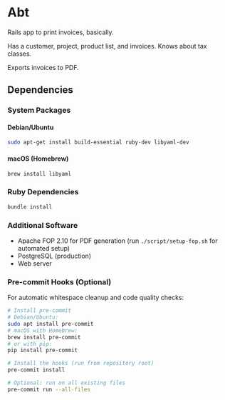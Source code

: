 Abt
===

Rails app to print invoices, basically.

Has a customer, project, product list, and invoices. Knows about tax classes.

Exports invoices to PDF.


Dependencies
------------

### System Packages

#### Debian/Ubuntu
```bash
sudo apt-get install build-essential ruby-dev libyaml-dev
```

#### macOS (Homebrew)
```bash
brew install libyaml
```

### Ruby Dependencies
```bash
bundle install
```

### Additional Software
- Apache FOP 2.10 for PDF generation (run `./script/setup-fop.sh` for automated setup)
- PostgreSQL (production)
- Web server

### Pre-commit Hooks (Optional)
For automatic whitespace cleanup and code quality checks:
```bash
# Install pre-commit
# Debian/Ubuntu:
sudo apt install pre-commit
# macOS with Homebrew:
brew install pre-commit
# or with pip:
pip install pre-commit

# Install the hooks (run from repository root)
pre-commit install

# Optional: run on all existing files
pre-commit run --all-files
```

